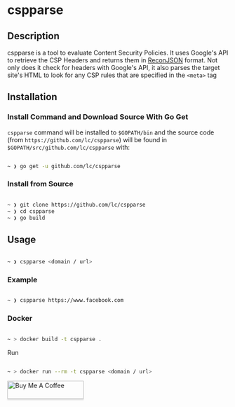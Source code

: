 # cspparse

## Description

cspparse is a tool to evaluate Content Security Policies. It uses Google's API to retrieve the CSP Headers and returns them in [ReconJSON](https://github.com/ReconJSON/ReconJSON) format. Not only does it check for headers with Google's API, it also parses the target site's HTML to look for any CSP rules that are specified in the `<meta>` tag

## Installation

### Install Command and Download Source With Go Get

```cspparse``` command will be installed to ```$GOPATH/bin``` and the source code (from ```https://github.com/lc/cspparse```) will be found in ```$GOPATH/src/github.com/lc/cspparse``` with:

```bash

~ ❯ go get -u github.com/lc/cspparse

```

### Install from Source

```bash

~ ❯ git clone https://github.com/lc/cspparse
~ ❯ cd cspparse
~ ❯ go build 

```

## Usage

```bash

~ ❯ cspparse <domain / url>

```

### Example

```bash

~ ❯ cspparse https://www.facebook.com

```

### Docker

```bash

~ > docker build -t cspparse .
```

Run
```bash

~ > docker run --rm -t cspparse <domain / url>
```


<a href="http://buymeacoff.ee/cdl" target="_blank"><img src="https://www.buymeacoffee.com/assets/img/custom_images/orange_img.png" alt="Buy Me A Coffee" style="height: 41px !important;width: 174px !important;box-shadow: 0px 3px 2px 0px rgba(190, 190, 190, 0.5) !important;-webkit-box-shadow: 0px 3px 2px 0px rgba(190, 190, 190, 0.5) !important;" ></a>

